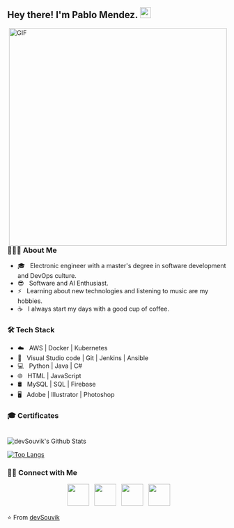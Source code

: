 <h2> Hey there! I'm Pablo Mendez. <img src="https://github.com/user-attachments/assets/a91caa83-d04b-444e-9e01-5152e9c006c1" width="25"></h2>
<img align="right" alt="GIF" src="https://github.com/user-attachments/assets/a91caa83-d04b-444e-9e01-5152e9c006c1" width="500"/>

<h3> 👨🏻‍💻 About Me </h3>

- 🎓 &nbsp; Electronic engineer with a master's degree in software development and DevOps culture.
- 😎 &nbsp; Software and AI Enthusiast.
- ⚡ &nbsp; Learning about new technologies and listening to music are my hobbies.
- ☕ &nbsp; I always start my days with a good cup of coffee. 

<h3>🛠 Tech Stack</h3>

- ☁️ &nbsp; AWS | Docker | Kubernetes
- 🔧 &nbsp; Visual Studio code | Git | Jenkins | Ansible
- 💻 &nbsp; Python | Java | C# 
- 🌐 &nbsp; HTML | JavaScript
- 🛢 &nbsp; MySQL | SQL | Firebase
- 🖥 &nbsp; Adobe | Illustrator | Photoshop


<h3>🎓 Certificates</h3>




<br>

<img align="center" src="https://github-readme-stats.vercel.app/api?username=devSouvik&include_all_commits=true&count_private=true&show_icons=true&line_height=20&title_color=7A7ADB&icon_color=2234AE&text_color=D3D3D3&bg_color=0,000000,130F40" alt="devSouvik's Github Stats">

</br>

[![Top Langs](https://github-readme-stats.vercel.app/api/top-langs/?username=devSouvik&layout=compact&text_color=daf7dc&bg_color=151515)](https://github.com/devSouvik/github-readme-stats)


<h3> 🤝🏻 Connect with Me </h3>

<p align="center">
&nbsp; <a href="https://x.com/pabloleonym" target="_blank" rel="noopener noreferrer"><img src="https://img.icons8.com/plasticine/100/000000/twitter.png" width="50" /></a>  
&nbsp; <a href="https://www.instagram.com/p.mendezsoto/" target="_blank" rel="noopener noreferrer"><img src="https://img.icons8.com/plasticine/100/000000/instagram-new.png" width="50" /></a>  
&nbsp; <a href="www.linkedin.com/in/pablo-méndez-13662618b/" target="_blank" rel="noopener noreferrer"><img src="https://img.icons8.com/plasticine/100/000000/linkedin.png" width="50" /></a>
&nbsp; <a href="mailto:pmendez@gmail.com" target="_blank" rel="noopener noreferrer"><img src="https://img.icons8.com/plasticine/100/000000/gmail.png"  width="50" /></a>
</p>

⭐️ From [devSouvik](https://github.com/devSouvik)

<!--
**thepmendez/thepmendez** is a ✨ _special_ ✨ repository because its `README.md` (this file) appears on your GitHub profile.

Here are some ideas to get you started:

- 🔭 I’m currently working on ...
- 🌱 I’m currently learning ...
- 👯 I’m looking to collaborate on ...
- 🤔 I’m looking for help with ...
- 💬 Ask me about ...
- 📫 How to reach me: ...
- 😄 Pronouns: ...
- ⚡ Fun fact: ...
-->
